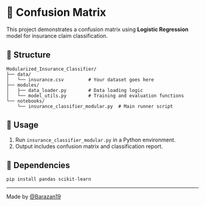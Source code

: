 # 🧠 Confusion Matrix 

This project demonstrates a confusion matrix using **Logistic Regression** model for insurance claim classification.

## 📁 Structure

```
Modularized_Insurance_Classifier/
├── data/
│   └── insurance.csv         # Your dataset goes here
├── modules/
│   ├── data_loader.py        # Data loading logic
│   └── model_utils.py        # Training and evaluation functions
└── notebooks/
    └── insurance_classifier_modular.py  # Main runner script
```

## 🚀 Usage

1. Run `insurance_classifier_modular.py` in a Python environment.
2. Output includes confusion matrix and classification report.

## 🔧 Dependencies

```bash
pip install pandas scikit-learn
```

---

Made by [@Barazan19](https://github.com/Barazan19)
